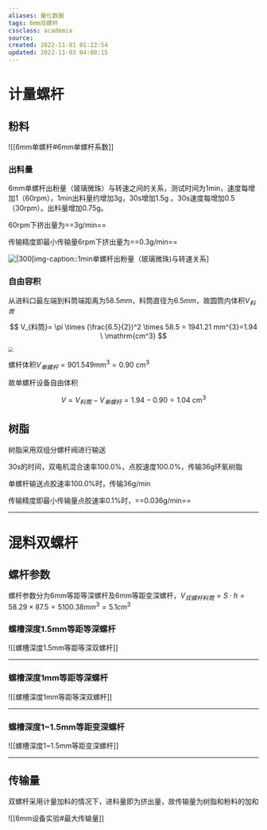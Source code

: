 ```yaml
---
aliases: 量化数据
tags: 6mm双螺杆
cssclass: academia
source:
created: 2022-11-01 01:22:54
updated: 2022-11-03 04:08:15
---
```



# 计量螺杆

## 粉料

![[6mm单螺杆#6mm单螺杆系数]]

### 出料量

6mm单螺杆出粉量（玻璃微珠）与转速之间的关系，测试时间为1min，速度每增加1（60rpm），1min出料量约增加3g，30s增加1.5g 。30s速度每增加0.5（30rpm）。出料量增加0.75g。

60rpm下挤出量为==3g/min==

传输精度即最小传输量6rpm下挤出量为==0.3g/min==

![|300](D:\work\实验结果\6mm双螺杆数据\单螺杆出料量.jpg)[img-caption::1min单螺杆出粉量（玻璃微珠)与转速关系]

### 自由容积

从进料口最左端到料筒端距离为$58.5 mm$，料筒直径为$6.5mm$，故圆筒内体积$V_{料筒}$

$$
V_{料筒}= \pi \times (\frac{6.5}{2})^2 \times 58.5 = 1941.21 mm^{3}=1.94 \ \mathrm{cm^3}
$$

<img src="https://i0.hdslb.com/bfs/album/273385cfd6684b9f9108e2e5ded7afd469648770.png" style="zoom:60%;" />

螺杆体积$V_{单螺杆}=901.549 \mathrm{mm^3}=0.90 \ \mathrm{cm^3}$

故单螺杆设备自由体积

$$V=V_{料筒}-V_{单螺杆}=1.94-0.90=1.04 \ \mathrm{cm^3}$$

## 树脂

树脂采用双组分螺杆阀进行输送

30s的时间，双电机混合速率100.0%，点胶速度100.0%，传输36g环氧树脂

单螺杆输送点胶速率100.0%时，传输36g/min

传输精度即最小传输量点胶速率0.1%时，==0.036g/min==

---

# 混料双螺杆

## 螺杆参数
螺杆参数分为6mm等距等深螺杆及6mm等距变深螺杆，$V_{双螺杆料筒}=S \cdot h= 58.29 \times 87.5 = 5100.38 mm^3 = 5.1 cm^3$

### 螺槽深度1.5mm等距等深螺杆

![[螺槽深度1.5mm等距等深双螺杆]]

---

### 螺槽深度1mm等距等深螺杆

![[螺槽深度1mm等距等深双螺杆]]

---


### 螺槽深度1~1.5mm等距变深螺杆

![[螺槽深度1~1.5mm等距变深螺杆]]

---

## 传输量
双螺杆采用计量加料的情况下，进料量即为挤出量，故传输量为树脂和粉料的加和

![[6mm设备实验#最大传输量]]

